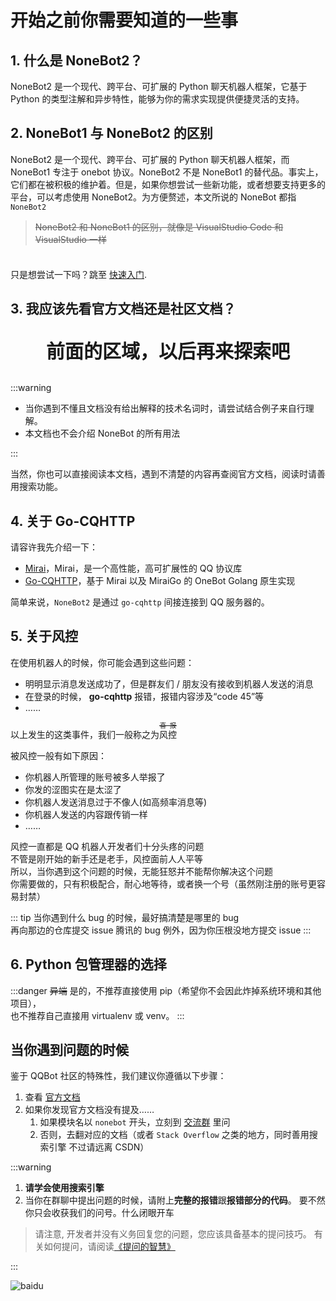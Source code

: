 # 开始之前你需要知道的一些事

## 1. 什么是 NoneBot2？

NoneBot2 是一个现代、跨平台、可扩展的 Python 聊天机器人框架，它基于 Python 的类型注解和异步特性，能够为你的需求实现提供便捷灵活的支持。

## 2. NoneBot1 与 NoneBot2 的区别

NoneBot2 是一个现代、跨平台、可扩展的 Python 聊天机器人框架，而 NoneBot1 专注于 onebot 协议。NoneBot2 不是 NoneBot1 的替代品。事实上，它们都在被积极的维护着。但是，如果你想尝试一些新功能，或者想要支持更多的平台，可以考虑使用 NoneBot2。为方便赘述，本文所说的 NoneBot 都指 `NoneBot2`

> ~~NoneBot2 和 NoneBot1 的区别，就像是 VisualStudio Code 和 VisualStudio 一样~~

<div class="tip custom-block" style="padding-top: 8px">

只是想尝试一下吗？跳至 [快速入门].

</div>

## 3. 我应该先看官方文档还是社区文档？

<p align="center" style="font-size: 30px"><strong>前面的区域，以后再来探索吧</strong></p>

<loading />

:::warning

- 当你遇到不懂且文档没有给出解释的技术名词时，请尝试结合例子来自行理解。
- 本文档也不会介绍 NoneBot 的所有用法

:::

当然，你也可以直接阅读本文档，遇到不清楚的内容再查阅官方文档，阅读时请善用搜索功能。

## 4. 关于 Go-CQHTTP

请容许我先介绍一下：

- [Mirai]，Mirai，是一个高性能，高可扩展性的 QQ 协议库
- [Go-CQHTTP]，基于 Mirai 以及 MiraiGo 的 OneBot Golang 原生实现

简单来说，`NoneBot2` 是通过 `go-cqhttp` 间接连接到 QQ 服务器的。

<loading />

## 5. 关于风控

在使用机器人的时候，你可能会遇到这些问题：

- 明明显示消息发送成功了，但是群友们 / 朋友没有接收到机器人发送的消息
- 在登录的时候， **go-cqhttp** 报错，报错内容涉及“code 45”等
- ……

以上发生的这类事件，我们一般称之为<ruby>风控 <rp>(</rp><rt style="font-size:0.75em">~~喜 报~~</rt><rp>)</rp></ruby>

被风控一般有如下原因：

- 你机器人所管理的账号被多人举报了
- 你发的涩图实在是太涩了
- 你机器人发送消息过于不像人(如高频率消息等)
- 你机器人发送的内容跟传销一样
- ……

风控一直都是 QQ 机器人开发者们十分头疼的问题  
不管是刚开始的新手还是老手，风控面前人人平等  
所以，当你遇到这个问题的时候，无能狂怒并不能帮你解决这个问题  
你需要做的，只有积极配合，耐心地等待，或者换一个号（虽然刚注册的账号更容易封禁）

::: tip
当你遇到什么 bug 的时候，最好搞清楚是哪里的 bug  
再向那边的仓库提交 issue <curtain>腾讯的 bug 例外，因为你压根没地方提交 issue</curtain>
:::

## 6. Python 包管理器的选择

<loading />

:::danger ~~异端~~
是的，不推荐直接使用 pip（希望你不会因此炸掉系统环境和其他项目），  
也不推荐自己直接用 virtualenv 或 venv。
:::

## 当你遇到问题的时候

鉴于 QQBot 社区的特殊性，我们建议你遵循以下步骤：

1. 查看 [官方文档]
2. 如果你发现官方文档没有提及……
   1. 如果模块名以 `nonebot` 开头，立刻到 [交流群] 里问
   2. 否则，去翻对应的文档（或者 `Stack Overflow` 之类的地方，同时善用搜索引擎 <curtain>不过请远离 CSDN</curtain>）

:::warning

1. **请学会使用搜索引擎**
2. 当你在群聊中提出问题的时候，请附上**完整的报错**跟**报错部分的代码**。
   要不然你只会收获我们的问号。<curtain>什么闭眼开车</curtain>

> 请注意, 开发者并没有义务回复您的问题，您应该具备基本的提问技巧。
> 有关如何提问，请阅读[《提问的智慧》]

:::

<div id="baidu"></div>

![baidu]

[快速入门]: ../guide/create_env.md
[Mirai]: https://github.com/mamoe/mirai
[Go-CQHTTP]: https://github.com/Mrs4s/go-cqhttp
[官方文档]: https://nonebot.dev
[交流群]: https://jq.qq.com/?_wv=1027&k=5OFifDh
[《提问的智慧》]: https://github.com/ryanhanwu/How-To-Ask-Questions-The-Smart-Way/blob/main/README-zh_CN.md
[baidu]: /images/before/baidu.webp
